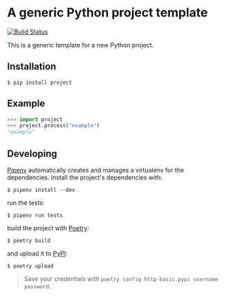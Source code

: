 # A generic Python project template
[![Build Status](https://travis-ci.com/severinsimmler/project.svg?branch=master)](https://travis-ci.com/severinsimmler/project)

This is a generic template for a new Python project.


## Installation
```
$ pip install project
```


## Example
```python
>>> import project
>>> project.process("example")
"example"
```


## Developing
[Pipenv](https://pipenv.readthedocs.io/en/latest/) automatically creates and manages a virtualenv for the dependencies. Install the project's dependencies with:
```
$ pipenv install --dev
```

run the tests:
```
$ pipenv run tests
```

build the project with [Poetry](https://poetry.eustace.io/):
```
$ poetry build
```

and upload it to [PyPI](https://pypi.org/):
```
$ poetry upload
```

> Save your credentials with `poetry config http-basic.pypi username password`.
